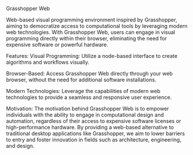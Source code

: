 Grasshopper Web

Web-based visual programming environment inspired by Grasshopper, aiming to democratize access to computational tools by leveraging modern web technologies. With Grasshopper Web, users can engage in visual programming directly within their browser, eliminating the need for expensive software or powerful hardware.

Features:
Visual Programming: Utilize a node-based interface to create algorithms and workflows visually.

Browser-Based: Access Grasshopper Web directly through your web browser, without the need for additional software installations.

Modern Technologies: Leverage the capabilities of modern web technologies to provide a seamless and responsive user experience.

Motivation:
The motivation behind Grasshopper Web is to empower individuals with the ability to engage in computational design and automation, regardless of their access to expensive software licenses or high-performance hardware. By providing a web-based alternative to traditional desktop applications like Grasshopper, we aim to lower barriers to entry and foster innovation in fields such as architecture, engineering, and design.
